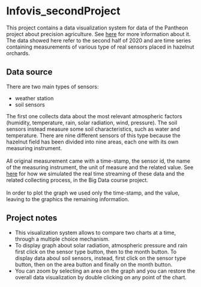 # Infovis_secondProject

This project contains a data visualization system for data of the Pantheon project about precision agriculture. See [here](http://pantheon.inf.uniroma3.it/) for more information about it. <br/>
The data showed here refer to the second half of 2020 and are time series containing measurements of various type of real sensors placed in hazelnut orchards. <br/>
## Data source
There are two main types of sensors:
- weather station
- soil sensors <br/>

The first one collects data about the most relevant atmospheric factors (humidity, temperature, rain, solar radiation, wind, pressure).
The soil sensors instead measure some soil characteristics, such as water and temperature. There are nine different sensors of this type because the hazelnut field has been divided into nine areas, each one with its own measuring instrument. <br/> <br/>
All original measurement came with a time-stamp, the sensor id, the name of the measuring instrument, the unit of measure and the related value. See [here](https://github.com/Progetto-bigData/second_project_pantheon_precision_farming) for how we simulated the real time streaming of these data and the related collecting process, in the Big Data course project. <br/> <br/>
In order to plot the graph we used only the time-stamp, and the value, leaving to the graphics the remaining information. 
## Project notes
- This visualization system allows to compare two charts at a time, through a multiple choice mechanism.
- To display graph about solar radiation, atmospheric pressure and rain first click on the sensor type button, then to the month button. To display data aboul soil sensors, instead, first click on the sensor type button, then on the area button and finally on the month button. 
- You can zoom by selecting an area on the graph and you can restore the overall data visualization by double clicking on any point of the chart. 
